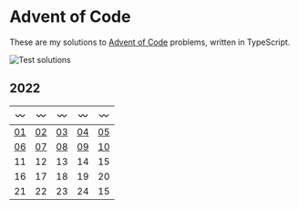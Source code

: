 # Advent of Code

These are my solutions to [Advent of Code](https://adventofcode.com) problems, written in TypeScript.

![Test solutions](https://github.com/sunilbpandey/advent-of-code-ts/actions/workflows/tests.yml/badge.svg)

## 2022

| :wavy_dash:      | :wavy_dash:      | :wavy_dash:      | :wavy_dash:      | :wavy_dash:      |
| ---------------- | ---------------- | ---------------- | ---------------- | ---------------- |
| [01](2022/day01) | [02](2022/day02) | [03](2022/day03) | [04](2022/day04) | [05](2022/day05) |
| [06](2022/day06) | [07](2022/day07) | [08](2022/day08) | [09](2022/day09) | [10](2022/day10) |
| 11               | 12               | 13               | 14               | 15               |
| 16               | 17               | 18               | 19               | 20               |
| 21               | 22               | 23               | 24               | 15               |
